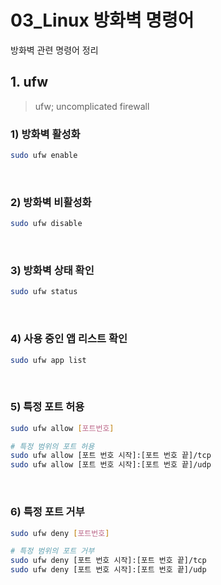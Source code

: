# 03_Linux 방화벽 명령어

방화벽 관련 명령어 정리

## 1. ufw

> ufw; uncomplicated firewall

### 1) 방화벽 활성화

```bash
sudo ufw enable
```

<br>

### 2) 방화벽 비활성화

```bash
sudo ufw disable
```

<br>

### 3) 방화벽 상태 확인

```bash
sudo ufw status
```

<br>

### 4) 사용 중인 앱 리스트 확인

```bash
sudo ufw app list
```

<br>

### 5) 특정 포트 허용

```bash
sudo ufw allow [포트번호]

# 특정 범위의 포트 허용
sudo ufw allow [포트 번호 시작]:[포트 번호 끝]/tcp
sudo ufw allow [포트 번호 시작]:[포트 번호 끝]/udp
```

<br>

### 6) 특정 포트 거부

```bash
sudo ufw deny [포트번호]

# 특정 범위의 포트 거부
sudo ufw deny [포트 번호 시작]:[포트 번호 끝]/tcp
sudo ufw deny [포트 번호 시작]:[포트 번호 끝]/udp
```

<br>

